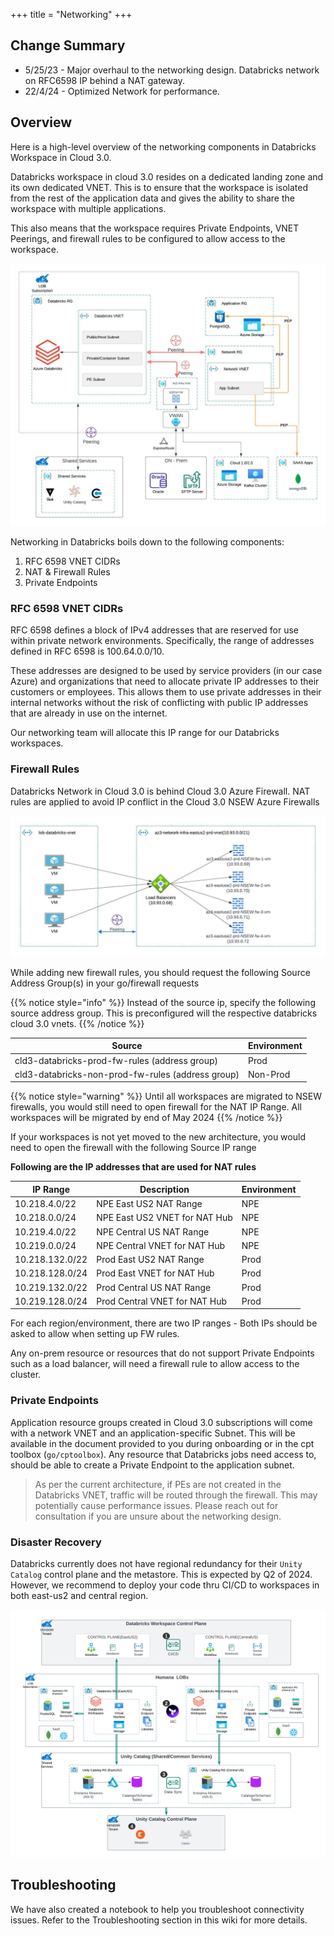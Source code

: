 +++
title = "Networking"
+++

## Change Summary

- 5/25/23  - Major overhaul to the networking design. Databricks network on RFC6598 IP behind a NAT gateway.
- 22/4/24  - Optimized Network for performance.
## Overview

Here is a high-level overview of the networking components in Databricks Workspace in Cloud 3.0.

Databricks workspace in cloud 3.0 resides on a dedicated landing zone and its own dedicated VNET. This is to ensure that the workspace is isolated from the rest of the application data and gives the ability to share the workspace with multiple applications.

This also means that the workspace requires Private Endpoints, VNET Peerings, and firewall rules to be configured to allow access to the workspace.


![ Databricks Networking Overview ](images/databricks-networking.jpeg)

Networking in Databricks boils down to the following components:

1. RFC 6598 VNET CIDRs
2. NAT & Firewall Rules
3. Private Endpoints



### RFC 6598 VNET CIDRs

RFC 6598 defines a block of IPv4 addresses that are reserved for use within private network environments. Specifically, the range of addresses defined in RFC 6598 is 100.64.0.0/10.

These addresses are designed to be used by service providers (in our case Azure) and organizations that need to allocate private IP addresses to their customers or employees. This allows them to use private addresses in their internal networks without the risk of conflicting with public IP addresses that are already in use on the internet.

Our networking team will allocate this IP range for our Databricks workspaces.


### Firewall Rules



Databricks Network in Cloud 3.0 is behind Cloud 3.0 Azure Firewall. NAT rules are applied to avoid IP conflict in the Cloud 3.0 NSEW Azure Firewalls 

![ Databricks Networking Overview ](images/databricks-networking-nat.jpeg)
 
While adding new firewall rules, you should request the following Source Address Group(s) in your go/firewall requests

{{% notice style="info" %}}
Instead of the source ip, specify the following source address group. This is preconfigured will the respective databricks cloud 3.0 vnets.
{{% /notice %}}

| Source         | Environment|
| -------------- |-------------
| cld3-databricks-prod-fw-rules (address group) |Prod
| cld3-databricks-non-prod-fw-rules  (address group) | Non-Prod


{{% notice style="warning" %}}
Until all workspaces are migrated to NSEW firewalls, you would still need to open firewall for the NAT IP Range. All workspaces will be migrated by end of May 2024
{{% /notice %}}

If your workspaces is not yet moved to the new architecture, you would need to open the firewall with the following Source IP range

**Following are the IP addresses that are used for NAT rules**

| IP Range       | Description               | Environment |
| -------------- | ------------------------- | ----------- |
| 10.218.4.0/22  | NPE East US2 NAT Range    | NPE         |
| 10.218.0.0/24  | NPE East US2 VNET for NAT Hub | NPE     |
| 10.219.4.0/22  | NPE Central US NAT Range  | NPE         |
| 10.219.0.0/24  | NPE Central VNET for NAT Hub | NPE     |
| 10.218.132.0/22| Prod East US2 NAT Range   | Prod        |
| 10.218.128.0/24| Prod East VNET for NAT Hub | Prod      |
| 10.219.132.0/22| Prod Central US NAT Range | Prod        |
| 10.219.128.0/24| Prod Central VNET for NAT Hub | Prod  |

For each region/environment, there are two IP ranges - Both IPs should be asked to allow when setting up FW rules.

Any on-prem resource or resources that do not support Private Endpoints such as a load balancer, will need a firewall rule to allow access to the cluster.

### Private Endpoints

Application resource groups created in Cloud 3.0 subscriptions will come with a network VNET and an application-specific Subnet. This will be available in the document provided to you during onboarding or in the cpt toolbox (`go/cptoolbox`). Any resource that Databricks jobs need access to, should be able to create a Private Endpoint to the application subnet. 

> As per the current architecture, if PEs are not created in the Databricks VNET, traffic will be routed through the firewall. This may potentially cause performance issues. Please reach out for consultation if you are unsure about the networking design.

### Disaster Recovery

Databricks currently does not have regional redundancy for their `Unity Catalog` control plane and the metastore. This is expected by Q2 of 2024. However, we recommend to deploy your code thru CI/CD to workspaces in both east-us2 and central region.

![ Databricks Disaster Recovery Components ](/images/databricks-dr.png)

## Troubleshooting
We have also created a notebook to help you troubleshoot connectivity issues. Refer to the Troubleshooting section in this wiki for more details.